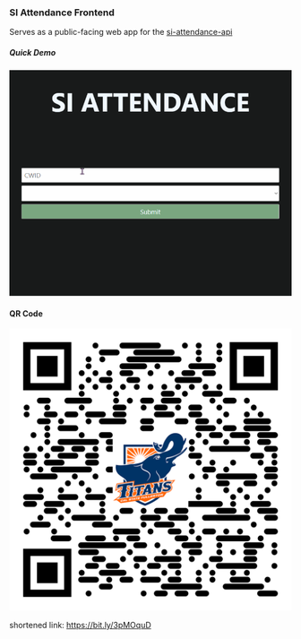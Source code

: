### SI Attendance Frontend

Serves as a public-facing web app for the [si-attendance-api](https://github.com/JustinStitt/si-attendance)


##### Quick Demo
![](./media/show.gif)


#### QR Code
![](./media/qr-code-small.png)


shortened link: https://bit.ly/3pMOquD
